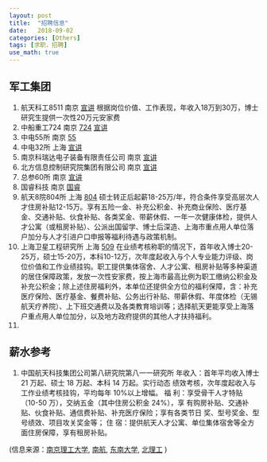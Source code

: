 ```yaml
---
layout: post
title:  "招聘信息"
date:   2018-09-02
categories: [Others]
tags: [求职，招聘]
use_math: true
---
```

## 军工集团
1. 航天科工8511 南京 [宣讲](http://seu.91job.gov.cn/teachin/view/id/158980)
   根据岗位价值、工作表现，年收入18万到30万，博士研究生提供一次性20万元安家费
1. 中船重工724 南京 [724](http://njust.91job.gov.cn/campus/view/id/841401) [宣讲](http://njust.91job.gov.cn/teachin/view/id/159863)
1. 中电55所 南京 [55](http://njust.91job.gov.cn/campus/view/id/840899)
1. 中电32所 上海 [宣讲](http://njust.91job.gov.cn/teachin/view/id/160045)
1. 南京科瑞达电子装备有限责任公司 南京 [宣讲](http://njust.91job.gov.cn/teachin/view/id/159849)
1. 北方信息控制研究院集团有限公司 南京
   [宣讲](http://njust.91job.gov.cn/teachin/view/id/159050)
1. 总参60所 南京 [宣讲](http://job.nuaa.edu.cn/teachin/view/id/159750)
1. 国睿科技 南京
   [国睿](http://job.bit.edu.cn/main/news/jobs/detail9/Article/News/detail/40940.html)
1. 航天8院804所 上海 [804](http://njust.91job.gov.cn/campus/view/id/845081)
   硕士转正后起薪18-25万/年，符合条件享受高层次人才住房补贴12-15万。享有五险一金、补充公积金、补充商业保险、医疗基金、交通补贴、伙食补贴、各类奖金、带薪休假、一年一次健康体检，提供人才公寓（或租房补贴）、公派出国留学、博士后深造、上海市重点用人单位落户加分与人才引进户口申报等福利待遇与政策机制。
1. 上海卫星工程研究所 上海 [509](http://job.nuaa.edu.cn/campus/view/id/844984) 在业绩考核称职的情况下，首年收入博士20-25万，硕士15-20万，本科10-12万，次年度起收入与个人专业能力评级、岗位价值和工作业绩挂钩。职工提供集体宿舍、人才公寓、租房补贴等多种渠道的居住保障政策，发放一次性安家费，按上海市最高比例为职工缴纳公积金及补充公积金；除上述住房福利外，本单位还提供全方位的福利保障，含：补充医疗保险、医疗基金、餐费补贴、公务出行补贴、带薪休假、年度体检（无锡航天疗养院）、上下班交通费以及各类教育培训等；选择航天更能享受上海落户重点用人单位加分，以及地方政府提供的其他人才扶持福利。
1. 

## 薪水参考

1. 中国航天科技集团公司第八研究院第八一一研究所
年收入：首年平均收入博士 21 万起、硕士 18 万起、本科 14 万起。实行动态
绩效考核，次年度起收入与工作业绩考核挂钩，平均每年 10%以上增幅。
福 利：享受骨干人才特贴（10-50 万），交纳五金（其中住房公积金 24%），享
有购房补贴、交通补贴、伙食补贴、通信费补贴、补充医疗保险；享有各类节日
奖、型号奖金、型号绩效、项目攻关奖金等；
住 宿：提供航天人才公寓、单位集体宿舍等全方面住房保障，享有租房补贴。

(信息来源：[南京理工大学](http://njust.91job.gov.cn/campus/),
[南航](http://njust.91job.gov.cn/campus/), [东南大学](eu.91job.gov.cn/campus/), [北理工](http://job.bit.edu.cn/main/news/jobs/) )

